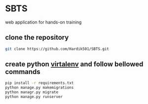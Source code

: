 # SBTS
web application for hands-on training

## clone the repository
```bash
git clone https://github.com/Hardik501/SBTS.git
```
## create python [virtalenv](https://docs.python.org/3/library/venv.html) and follow bellowed commands
```bash
pip install -r requirements.txt
python manage.py makemigrations
python managr.py migrate
python manage.py runserver
```
